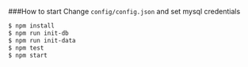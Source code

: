 ###How to start
Change `config/config.json` and set mysql credentials

```bash
$ npm install
$ npm run init-db
$ npm run init-data
$ npm test
$ npm start
```
